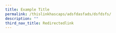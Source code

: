```yaml
---
title: Example Title
permalink: /thislinkhascaps/adsfdasfads/dsfdsfs/
description: ""
third_nav_title: Redirectedlink
---
```





